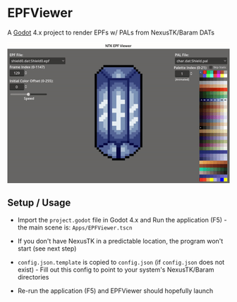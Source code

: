 # EPFViewer

A [Godot](https://godotengine.org/) 4.x project to render EPFs w/
PALs from NexusTK/Baram DATs

![EPFViewer](./epfviewer.gif)

## Setup / Usage

* Import the `project.godot` file in Godot 4.x and Run the
application (F5) - the main scene is: `Apps/EPFViewer.tscn`

* If you don't have NexusTK in a predictable location, the program
won't start (see next step)

* `config.json.template` is copied to `config.json` (if
`config.json` does not exist) - Fill out this config to point to
your system's NexusTK/Baram directories

* Re-run the application (F5) and EPFViewer should hopefully launch
